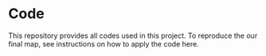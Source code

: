 # Code

This repository provides all codes used in this project. To reproduce the our final map, see instructions on how to apply the code here.

